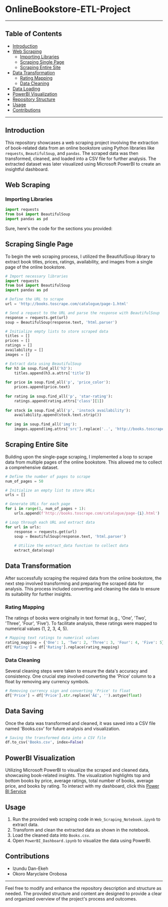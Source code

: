 # OnlineBookstore-ETL-Project

---

## Table of Contents
- [Introduction](#introduction)
- [Web Scraping](#web-scraping)
  - [Importing Libraries](#importing-libraries)
  - [Scraping Single Page](#scraping-single-page)
  - [Scraping Entire Site](#scraping-entire-site)
- [Data Transformation](#data-transformation)
  - [Rating Mapping](#rating-mapping)
  - [Data Cleaning](#data-cleaning)
- [Data Loading](#data-loading)
- [PowerBI Visualization](#powerbi-visualization)
- [Repository Structure](#repository-structure)
- [Usage](#usage)
- [Contributions](#contributions)

---
 
## Introduction
This repository showcases a web scraping project involving the extraction of book-related data from an online bookstore using Python libraries like `requests`, `BeautifulSoup`, and `pandas`. The scraped data was then transformed, cleaned, and loaded into a CSV file for further analysis. The extracted dataset was later visualized using Microsoft PowerBI to create an insightful dashboard.

## Web Scraping
### Importing Libraries
```python
import requests
from bs4 import BeautifulSoup
import pandas as pd
```

Sure, here's the code for the sections you provided:

## Scraping Single Page
To begin the web scraping process, I utilized the BeautifulSoup library to extract book titles, prices, ratings, availability, and images from a single page of the online bookstore.

```python
# Import necessary libraries
import requests
from bs4 import BeautifulSoup
import pandas as pd

# Define the URL to scrape
url = 'http://books.toscrape.com/catalogue/page-1.html'

# Send a request to the URL and parse the response with BeautifulSoup
response = requests.get(url)
soup = BeautifulSoup(response.text, 'html.parser')

# Initialize empty lists to store scraped data
titles = []
prices = []
ratings = []
availability = []
images = []

# Extract data using BeautifulSoup
for h3 in soup.find_all('h3'):
    titles.append(h3.a.attrs['title'])
    
for price in soup.find_all('p', 'price_color'):
    prices.append(price.text)
    
for rating in soup.find_all('p', 'star-rating'):
    ratings.append(rating.attrs['class'][1])
    
for stock in soup.find_all('p', 'instock availability'):
    availability.append(stock.text.strip())
    
for img in soup.find_all('img'):
    images.append(img.attrs['src'].replace('..', 'http://books.toscrape.com'))
```

## Scraping Entire Site
Building upon the single-page scraping, I implemented a loop to scrape data from multiple pages of the online bookstore. This allowed me to collect a comprehensive dataset.

```python
# Define the number of pages to scrape
num_of_pages = 50

# Initialize an empty list to store URLs
urls = []

# Generate URLs for each page
for i in range(1, num_of_pages + 1):
    urls.append(f'http://books.toscrape.com/catalogue/page-{i}.html')

# Loop through each URL and extract data
for url in urls:
    response = requests.get(url)
    soup = BeautifulSoup(response.text, 'html.parser')
    
    # Utilize the extract_data function to collect data
    extract_data(soup)
```

## Data Transformation
After successfully scraping the required data from the online bookstore, the next step involved transforming and preparing the scraped data for analysis. This process included converting and cleaning the data to ensure its suitability for further insights.

### Rating Mapping
The ratings of books were originally in text format (e.g., 'One', 'Two', 'Three', 'Four', 'Five'). To facilitate analysis, these ratings were mapped to numerical values (1, 2, 3, 4, 5).

```python
# Mapping text ratings to numerical values
rating_mapping = {'One': 1, 'Two': 2, 'Three': 3, 'Four': 4, 'Five': 5}
df['Rating'] = df['Rating'].replace(rating_mapping)
```

### Data Cleaning
Several cleaning steps were taken to ensure the data's accuracy and consistency. One crucial step involved converting the 'Price' column to a float by removing any currency symbols.

```python
# Removing currency sign and converting 'Price' to float
df['Price'] = df['Price'].str.replace('Â£', '').astype(float)
```

## Data Saving
Once the data was transformed and cleaned, it was saved into a CSV file named 'Books.csv' for future analysis and visualization.

```python
# Saving the transformed data into a CSV file
df.to_csv('Books.csv', index=False)
```

## PowerBI Visualization
Utilizing Microsoft PowerBI to visualize the scraped and cleaned data, showcasing book-related insights. The visualization highlights top and bottom books by price, average ratings, total number of books, average price, and books by rating. To interact with my dashboard, click this [Power BI Service](https://app.powerbi.com/view?r=eyJrIjoiOTNmZjZhMTQtZjM5Ny00MjdiLWFkNTktZDhjNTU0NzczNTBjIiwidCI6ImMyOWNlYjUwLWE1MjAtNDg2Yi1hN2Q5LTM5NWMwZWU5MWM3OCJ9)


## Usage
1. Run the provided web scraping code in `Web_Scraping_Notebook.ipynb` to extract data.
2. Transform and clean the extracted data as shown in the notebook.
3. Load the cleaned data into `Books.csv`.
4. Open `PowerBI_Dashboard.ipynb` to visualize the data using PowerBI.

## Contributions
- Izundu Dan-Ekeh
- Okoro Maryclaire Orobosa



---

Feel free to modify and enhance the repository description and structure as needed. The provided structure and content are designed to provide a clear and organized overview of the project's process and outcomes.
